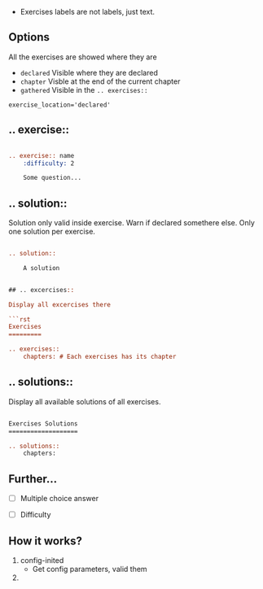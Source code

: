 
- Exercises labels are not labels, just text.




## Options

All the exercises are showed where they are

- `declared` Visible where they are declared
- `chapter` Visble at the end of the current chapter
- `gathered` Visible in the `.. exercises::`

```
exercise_location='declared'
```

## .. exercise::

```rst

.. exercise:: name
    :difficulty: 2

    Some question...
```

## .. solution::

Solution only valid inside exercise. Warn if declared somethere else. Only one solution per exercise.

```rst

.. solution::

    A solution


## .. excercises::

Display all excercises there

```rst
Exercises
=========

.. exercises::
    chapters: # Each exercises has its chapter
```

## .. solutions::

Display all available solutions of all exercises.

```rst

Exercises Solutions
===================

.. solutions::
    chapters:
```

## Further...

- [ ] Multiple choice answer
- [ ] Difficulty


## How it works?

1. config-inited
   - Get config parameters, valid them
2.
